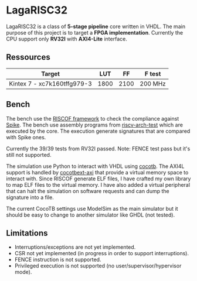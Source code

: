 # LagaRISC32
LagaRISC32 is a class of **5-stage pipeline** core written in VHDL. The main purpose of this project is to target a **FPGA implementation**. Currently the CPU support only **RV32I** with **AXI4-Lite** interface.

## Ressources
|Target                      | LUT  | FF   | F test |
|----------------------------|------|------|--------|
|Kintex 7 - xc7k160tffg979-3 | 1800 | 2100 | 200 MHz|

## Bench
The bench use the [RISCOF framework](https://github.com/riscv-software-src/riscof) to check the compliance against [Spike](https://github.com/riscv-software-src/riscv-isa-sim). The bench use assembly programs from [riscv-arch-test](https://github.com/riscv-non-isa/riscv-arch-test) which are executed by the core. The execution generate signatures that are compared with Spike ones.

Currently the 39/39 tests from RV32I passed. Note: FENCE test pass but it's still not supported.

The simulation use Python to interact with VHDL using [cocotb](https://github.com/cocotb/cocotb). The AXI4L support is handled by [cocotbext-axi](https://github.com/alexforencich/cocotbext-axi) that provide a virtual memory space to interact with. Since RISCOF generate ELF files, I have crafted my own library to map ELF files to the virtual memory. I have also added a virtual peripheral that can halt the simulation on software requests and can dump the signature into a file.

The current CocoTB settings use ModelSim as the main simulator but it should be easy to change to another simulator like GHDL (not tested).

## Limitations
* Interruptions/exceptions are not yet implemented.
* CSR not yet implemented (in progress in order to support interruptions).
* FENCE instruction is not supported.
* Privileged execution is not supported (no user/supervisor/hypervisor mode).